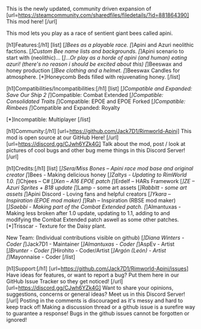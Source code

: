 This is the newly updated, community driven expansion of [url=https://steamcommunity.com/sharedfiles/filedetails/?id=881864390] This mod here! [/url]

This mod lets you play as a race of sentient giant bees called apini.

[h1]Features:[/h1]
[list]
[*]Bees as a playable race.
[*]Apini and Azuri neolithic factions.
[*]Custom Bee name lists and backgrounds.
[*]Apini scenario to start with (neolithic)...
[*]...Or play as a horde of apini (and human) eating azuri! (there's no reason i should be excited about this)
[*]Beeswax and honey production
[*]Bee clothing and a helmet.
[*]Beeswax Candles for atmosphere.
[*]Honeycomb Beds filled with rejuvenating honey.
[/list]


[h1]Compatibilities/Incompatibilities:[/h1]
[list]
[*]Compatible and Expanded: Save Our Ship 2
[*]Compatible: Combat Extended
[*]Compatible: Consolidated Traits
[*]Compatible: EPOE and EPOE Forked
[*]Compatible: Rimbees
[*]Compatible and Expanded: Royalty

[*]Incompatible: Multiplayer
[/list]

[h1]Community:[/h1]
[url=https://github.com/Jack7D1/Rimworld-Apini] This mod is open source at our GitHub Here! [/url]
[url=https://discord.gg/CJwh6YZk4G] Talk about the mod, post / look at pictures of cool bugs and other bug meme things in this Discord Server! [/url]

[h1]Credits:[/h1]
[list]
[*]Sera/Miss Bones – Apini race mod base and original creator
[*]Bees - Making delicious honey
[*]Zaltys - Updating to RimWorld 1.0.
[*]Chjees – C#
[*]Xen – A16 EPOE patch
[*]Erdelf – HARs Framework
[*]ZE – Azuri Sprites + B18 update
[*]Lamp - some art assets
[*]Rabbitt - some art assets
[*]Apini Discord - Loving fans and helpful creators
[*]Ykara – Inspiration (EPOE mod maker)
[*]Rah – Inspiration (RBSE mod maker)
[*]Saebbi - Making part of the Combat Extended patch.
[*]Almantuxas - Making less broken after 1.0 update, updating to 1.1, adding to and modifying the Combat Extended patch aswell as some other patches.
[*]Trisscar - Texture for the Daisy plant.

New Team: 		(Individual contributions visible on github)
[*]Diana Winters - Coder
[*]Jack7D1 - Maintainer
[*]Almantuxas - Coder
[*]AspEv - Artist
[*]Brunter - Coder
[*]Hirohito - Coder/Artist
[*]Argón (León) - Artist
[*]Mayonnaise - Coder
[/list]

[h1]Support:[/h1]
[url=https://github.com/Jack7D1/Rimworld-Apini/issues] Have ideas for features, or want to report a bug? Put them here in our GitHub Issue Tracker so they get noticed! [/url]
[url=https://discord.gg/CJwh6YZk4G] Want to share your opinions, suggestions, concerns or general ideas? Meet us in this Discord Server! [/url]
Posting in the comments is discouraged as it's messy and hard to keep track of!
Making a discussion thread or a github issue is a surefire way to guarantee a response!
Bugs in the github issues cannot be forgotten or ignored!